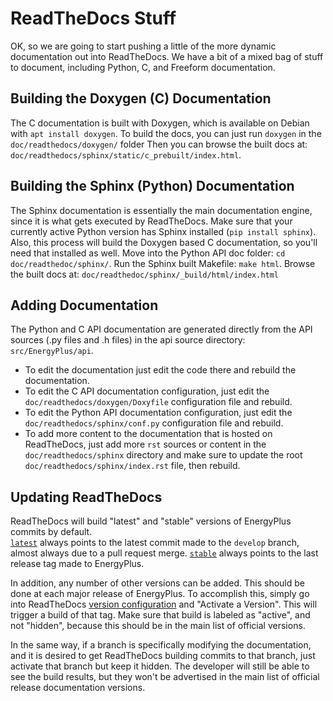 # ReadTheDocs Stuff

OK, so we are going to start pushing a little of the more dynamic documentation out into ReadTheDocs.
We have a bit of a mixed bag of stuff to document, including Python, C, and Freeform documentation.

## Building the Doxygen (C) Documentation
The C documentation is built with Doxygen, which is available on Debian with `apt install doxygen`.
To build the docs, you can just run `doxygen` in the `doc/readthedocs/doxygen/` folder
Then you can browse the built docs at: `doc/readthedocs/sphinx/static/c_prebuilt/index.html`.

## Building the Sphinx (Python) Documentation
The Sphinx documentation is essentially the main documentation engine, since it is what gets executed by ReadTheDocs.
Make sure that your currently active Python version has Sphinx installed (`pip install sphinx`).
Also, this process will build the Doxygen based C documentation, so you'll need that installed as well.
Move into the Python API doc folder: `cd doc/readthedoc/sphinx/`.
Run the Sphinx built Makefile: `make html`.
Browse the built docs at: `doc/readthedoc/sphinx/_build/html/index.html`

## Adding Documentation
The Python and C API documentation are generated directly from the API sources (.py files and .h files) in the api source directory: `src/EnergyPlus/api`.
- To edit the documentation just edit the code there and rebuild the documentation.
- To edit the C API documentation configuration, just edit the `doc/readthedocs/doxygen/Doxyfile` configuration file and rebuild.
- To edit the Python API documentation configuration, just edit the `doc/readthedocs/sphinx/conf.py` configuration file and rebuild.
- To add more content to the documentation that is hosted on ReadTheDocs, just add more `rst` sources or content in the `doc/readthedocs/sphinx` directory and make sure to update the root `doc/readthedocs/sphinx/index.rst` file, then rebuild.

## Updating ReadTheDocs
ReadTheDocs will build "latest" and "stable" versions of EnergyPlus commits by default.  
[`latest`](https://energyplus.readthedocs.io/en/latest/) always points to the latest commit made to the `develop` branch, almost always due to a pull request merge.
[`stable`](https://energyplus.readthedocs.io/en/stable/) always points to the last release tag made to EnergyPlus.

In addition, any number of other versions can be added.  This should be done at each major release of EnergyPlus.
To accomplish this, simply go into ReadTheDocs [version configuration](https://readthedocs.org/projects/energyplus/versions/) and "Activate a Version".
This will trigger a build of that tag.  Make sure that build is labeled as "active", and not "hidden", because this should be in the main list of official versions.

In the same way, if a branch is specifically modifying the documentation, and it is desired to get ReadTheDocs building commits to that branch, just activate that branch but keep it hidden.
The developer will still be able to see the build results, but they won't be advertised in the main list of official release documentation versions.
